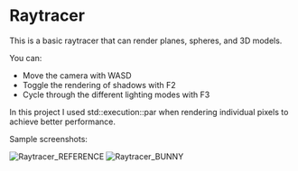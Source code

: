 # Raytracer

This is a basic raytracer that can render planes, spheres, and 3D models.

You can:
- Move the camera with WASD
- Toggle the rendering of shadows with F2
- Cycle through the different lighting modes with F3

In this project I used std::execution::par when rendering individual pixels to achieve better performance.

Sample screenshots:

![Raytracer_REFERENCE](https://github.com/user-attachments/assets/68b4cdac-8703-4b27-a5e3-17f270d9ad6c)
![Raytracer_BUNNY](https://github.com/user-attachments/assets/d0acc8ce-f214-44b0-b163-26010e3ede16)
